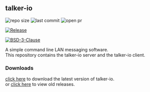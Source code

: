 ## talker-io

<img alt="repo size" src="https://img.shields.io/github/repo-size/tarithj/talker-io"/>
<img alt="last commit" src="https://img.shields.io/github/commits-since/tarithj/talker-io/latest/master"/>
<img alt="open pr" src="https://img.shields.io/github/issues-pr-raw/tarithj/talker-io"/>

[![Release](https://img.shields.io/github/release/tarithj/talker-io.svg?label=Release)](https://github.com/tarithj/talker-io/releases)

[![BSD-3-Clause](https://img.shields.io/github/license/tarithj/talker-io.svg)](https://github.com/tarithj/talker-io/blob/master/LICENSE)

A simple command line LAN messaging software.  
This repository contains the talker-io server and the talker-io client.

### Downloads
[click here](https://github.com/tarithj/talker-io/releases/latest) to download the latest version of talker-io.  
or [click here](https://github.com/tarithj/talker-io/releases) to view old releases.


